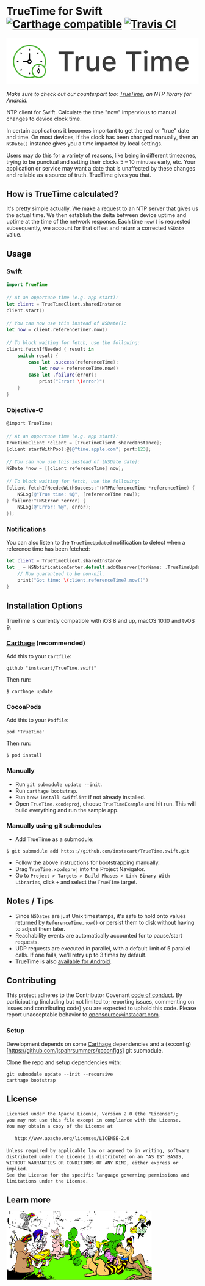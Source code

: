 # TrueTime for Swift [![Carthage compatible](https://img.shields.io/badge/Carthage-compatible-4BC51D.svg?style=flat)](https://github.com/Carthage/Carthage) [![Travis CI](https://travis-ci.org/instacart/TrueTime.swift.svg?branch=master)](https://travis-ci.org/instacart/TrueTime.swift)

![TrueTime](truetime.png "TrueTime for Swift")

*Make sure to check out our counterpart too: [TrueTime](https://github.com/instacart/truetime-android), an NTP library for Android.*

NTP client for Swift. Calculate the time "now" impervious to manual changes to device clock time.

In certain applications it becomes important to get the real or "true" date and time. On most devices, if the clock has been changed manually, then an `NSDate()` instance gives you a time impacted by local settings.

Users may do this for a variety of reasons, like being in different timezones, trying to be punctual and setting their clocks 5 – 10 minutes early, etc. Your application or service may want a date that is unaffected by these changes and reliable as a source of truth. TrueTime gives you that.

## How is TrueTime calculated?

It's pretty simple actually. We make a request to an NTP server that gives us the actual time. We then establish the delta between device uptime and uptime at the time of the network response. Each time `now()` is requested subsequently, we account for that offset and return a corrected `NSDate` value.

## Usage

### Swift
```swift
import TrueTime

// At an opportune time (e.g. app start):
let client = TrueTimeClient.sharedInstance
client.start()

// You can now use this instead of NSDate():
let now = client.referenceTime?.now()

// To block waiting for fetch, use the following:
client.fetchIfNeeded { result in
    switch result {
        case let .success(referenceTime):
            let now = referenceTime.now()
        case let .failure(error):
            print("Error! \(error)")
    }
}
```
### Objective-C
```objective-c
@import TrueTime;

// At an opportune time (e.g. app start):
TrueTimeClient *client = [TrueTimeClient sharedInstance];
[client startWithPool:@[@"time.apple.com"] port:123];

// You can now use this instead of [NSDate date]:
NSDate *now = [[client referenceTime] now];

// To block waiting for fetch, use the following:
[client fetchIfNeededWithSuccess:^(NTPReferenceTime *referenceTime) {
    NSLog(@"True time: %@", [referenceTime now]);
} failure:^(NSError *error) {
    NSLog(@"Error! %@", error);
}];
```

### Notifications

You can also listen to the `TrueTimeUpdated` notification to detect when a reference time has been fetched:

```swift
let client = TrueTimeClient.sharedInstance
let _ = NSNotificationCenter.default.addObserver(forName: .TrueTimeUpdated, object: client) { _ in
    // Now guaranteed to be non-nil.
    print("Got time: \(client.referenceTime?.now()")
}
```

## Installation Options

TrueTime is currently compatible with iOS 8 and up, macOS 10.10 and tvOS 9.

### [Carthage](https://github.com/Carthage/Carthage) (recommended)

Add this to your `Cartfile`:

```
github "instacart/TrueTime.swift"
```

Then run:
```
$ carthage update
```

### CocoaPods

Add this to your `Podfile`:

```
pod 'TrueTime'
```

Then run:
```
$ pod install
```

### Manually

* Run `git submodule update --init`.
* Run `carthage bootstrap`.
* Run `brew install swiftlint` if not already installed.
* Open `TrueTime.xcodeproj`, choose `TrueTimeExample` and hit run. This will build everything and run the sample app.

### Manually using git submodules

* Add TrueTime as a submodule:

```
$ git submodule add https://github.com/instacart/TrueTime.swift.git
```

* Follow the above instructions for bootstrapping manually.
* Drag `TrueTime.xcodeproj` into the Project Navigator.
* Go to `Project > Targets > Build Phases > Link Binary With Libraries`, click `+` and select the `TrueTime` target.

## Notes / Tips

* Since `NSDates` are just Unix timestamps, it's safe to hold onto values returned by `ReferenceTime.now()` or persist them to disk without having to adjust them later.
* Reachability events are automatically accounted for to pause/start requests.
* UDP requests are executed in parallel, with a default limit of 5 parallel calls. If one fails, we'll retry up to 3 times by default.
* TrueTime is also [available for Android](https://github.com/instacart/truetime-android).

## Contributing

This project adheres to the Contributor Covenant [code of conduct](CODE_OF_CONDUCT.md).
By participating (including but not limited to; reporting issues, commenting on issues and contributing code) you are expected to uphold this code. Please report unacceptable behavior to  opensource@instacart.com.

### Setup

Development depends on some [Carthage](https://github.com/Carthage/Carthage) dependencies and a (xcconfig)[https://github.com/jspahrsummers/xcconfigs] git submodule.

Clone the repo and setup dependencies with:

```
git submodule update --init --recursive
carthage bootstrap
```


## License

```
Licensed under the Apache License, Version 2.0 (the "License");
you may not use this file except in compliance with the License.
You may obtain a copy of the License at

   http://www.apache.org/licenses/LICENSE-2.0

Unless required by applicable law or agreed to in writing, software
distributed under the License is distributed on an "AS IS" BASIS,
WITHOUT WARRANTIES OR CONDITIONS OF ANY KIND, either express or implied.
See the License for the specific language governing permissions and
limitations under the License.
```

## Learn more

[![NTP](ntp.gif "Read more about the NTP protocol")](https://www.eecis.udel.edu/~mills/ntp/html/index.html)
